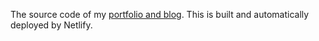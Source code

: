The source code of my [portfolio and blog](https://lanre.wtf). This is built and automatically
deployed by Netlify.
